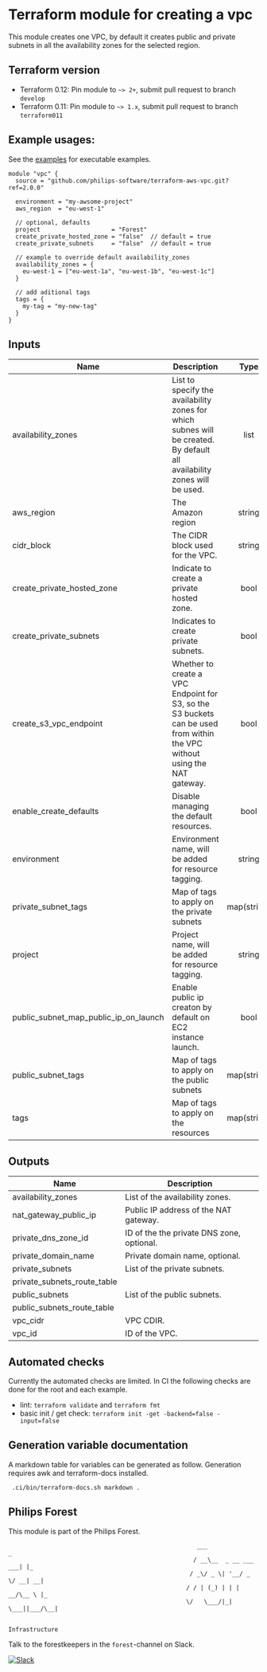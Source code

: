 # Terraform module for creating a vpc

This module creates one VPC, by default it creates public and private subnets in all the availability zones for the selected region.

## Terraform version

- Terraform 0.12: Pin module to `~> 2+`, submit pull request to branch `develop`
- Terraform 0.11: Pin module to `~> 1.x`, submit pull request to branch `terraform011`

## Example usages:

See the [examples](./examples) for executable examples.

```
module "vpc" {
  source = "github.com/philips-software/terraform-aws-vpc.git?ref=2.0.0"

  environment = "my-awsome-project"
  aws_region  = "eu-west-1"

  // optional, defaults
  project                    = "Forest"
  create_private_hosted_zone = "false"  // default = true
  create_private_subnets     = "false"  // default = true

  // example to override default availability_zones
  availability_zones = {
    eu-west-1 = ["eu-west-1a", "eu-west-1b", "eu-west-1c"]
  }

  // add aditional tags
  tags = {
    my-tag = "my-new-tag"
  }
}
```
## Inputs

| Name | Description | Type | Default | Required |
|------|-------------|:----:|:-----:|:-----:|
| availability\_zones | List to specify the availability zones for which subnes will be created. By default all availability zones will be used. | list | `<list>` | no |
| aws\_region | The Amazon region | string | n/a | yes |
| cidr\_block | The CIDR block used for the VPC. | string | `"10.0.0.0/16"` | no |
| create\_private\_hosted\_zone | Indicate to create a private hosted zone. | bool | `"true"` | no |
| create\_private\_subnets | Indicates to create private subnets. | bool | `"true"` | no |
| create\_s3\_vpc\_endpoint | Whether to create a VPC Endpoint for S3, so the S3 buckets can be used from within the VPC without using the NAT gateway. | bool | `"true"` | no |
| enable\_create\_defaults | Disable managing the default resources. | bool | `"true"` | no |
| environment | Environment name, will be added for resource tagging. | string | n/a | yes |
| private\_subnet\_tags | Map of tags to apply on the private subnets | map(string) | `<map>` | no |
| project | Project name, will be added for resource tagging. | string | `""` | no |
| public\_subnet\_map\_public\_ip\_on\_launch | Enable public ip creaton by default on EC2 instance launch. | bool | `"false"` | no |
| public\_subnet\_tags | Map of tags to apply on the public subnets | map(string) | `<map>` | no |
| tags | Map of tags to apply on the resources | map(string) | `<map>` | no |

## Outputs

| Name | Description |
|------|-------------|
| availability\_zones | List of the availability zones. |
| nat\_gateway\_public\_ip | Public IP address of the NAT gateway. |
| private\_dns\_zone\_id | ID of the the private DNS zone, optional. |
| private\_domain\_name | Private domain name, optional. |
| private\_subnets | List of the private subnets. |
| private\_subnets\_route\_table |  |
| public\_subnets | List of the public subnets. |
| public\_subnets\_route\_table |  |
| vpc\_cidr | VPC CDIR. |
| vpc\_id | ID of the VPC. |
## Automated checks
Currently the automated checks are limited. In CI the following checks are done for the root and each example.
- lint: `terraform validate` and `terraform fmt`
- basic init / get check: `terraform init -get -backend=false -input=false`

## Generation variable documentation
A markdown table for variables can be generated as follow. Generation requires awk and terraform-docs installed.

```
 .ci/bin/terraform-docs.sh markdown .
```

## Philips Forest

This module is part of the Philips Forest.

```
                                                     ___                   _
                                                    / __\__  _ __ ___  ___| |_
                                                   / _\/ _ \| '__/ _ \/ __| __|
                                                  / / | (_) | | |  __/\__ \ |_
                                                  \/   \___/|_|  \___||___/\__|  

                                                                 Infrastructure
```

Talk to the forestkeepers in the `forest`-channel on Slack.

[![Slack](https://philips-software-slackin.now.sh/badge.svg)](https://philips-software-slackin.now.sh)
